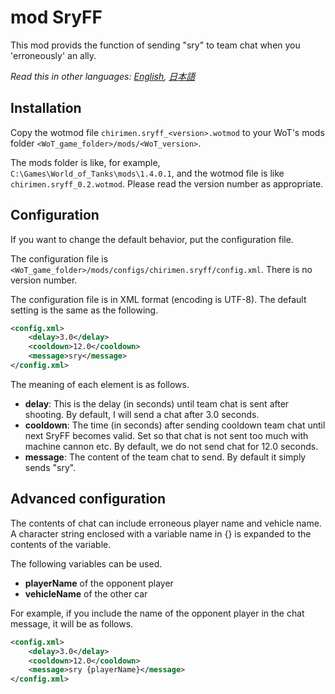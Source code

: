 # mod SryFF

This mod provids the function of sending "sry" to team chat when you 'erroneously' an ally.

*Read this in other languages: [English](README.md), [日本語](README.ja.md)*

## Installation

Copy the wotmod file `chirimen.sryff_<version>.wotmod` to your WoT's mods folder `<WoT_game_folder>/mods/<WoT_version>`.

The mods folder is like, for example, `C:\Games\World_of_Tanks\mods\1.4.0.1`,
and the wotmod file is like `chirimen.sryff_0.2.wotmod`.
Please read the version number as appropriate.


## Configuration

If you want to change the default behavior, put the configuration file.

The configuration file is `<WoT_game_folder>/mods/configs/chirimen.sryff/config.xml`.
There is no version number.

The configuration file is in XML format (encoding is UTF-8).
The default setting is the same as the following.

``` xml
<config.xml>
    <delay>3.0</delay>
    <cooldown>12.0</cooldown>
    <message>sry</message>
</config.xml>
```

The meaning of each element is as follows.

+ **delay**:
This is the delay (in seconds) until team chat is sent after shooting.
By default, I will send a chat after 3.0 seconds.
+ **cooldown**:
The time (in seconds) after sending cooldown team chat until next SryFF becomes valid.
Set so that chat is not sent too much with machine cannon etc.
By default, we do not send chat for 12.0 seconds.
+ **message**:
The content of the team chat to send. By default it simply sends "sry".


## Advanced configuration

The contents of chat can include erroneous player name and vehicle name.
A character string enclosed with a variable name in {} is expanded to the contents of the variable.

The following variables can be used.

+ **playerName** of the opponent player
+ **vehicleName** of the other car

For example, if you include the name of the opponent player in the chat message, it will be as follows.

```xml
<config.xml>
    <delay>3.0</delay>
    <cooldown>12.0</cooldown>
    <message>sry {playerName}</message>
</config.xml>
```
